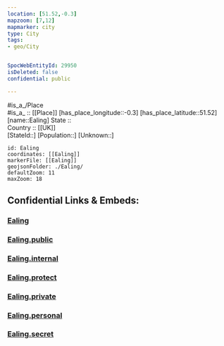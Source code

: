 ```yaml
---
location: [51.52,-0.3] 
mapzoom: [7,12] 
mapmarker: city 
type: City
tags:
- geo/City


SpocWebEntityId: 29950
isDeleted: false
confidential: public

---
```

#is_a_/Place  
#is_a_ :: [[Place]] 
[has_place_longitude::-0.3] 
[has_place_latitude::51.52] 
[name::Ealing] 
State ::  
Country :: [[UK]]  
[StateId::] 
[Population::] 
[Unknown::] 


```leaflet
id: Ealing
coordinates: [[Ealing]] 
markerFile: [[Ealing]] 
geojsonFolder: ./Ealing/
defaultZoom: 11 
maxZoom: 18
```


## Confidential Links & Embeds: 

### [Ealing](/_Standards/Earth/Continent/Europe/Europe~North/UK/England/Regions~England/London,Greater/cities~GreaterLondon/Ealing.md) 

### [Ealing.public](/_public/Earth/Continent/Europe/Europe~North/UK/England/Regions~England/London,Greater/cities~GreaterLondon/Ealing.public.md) 

### [Ealing.internal](/_internal/Earth/Continent/Europe/Europe~North/UK/England/Regions~England/London,Greater/cities~GreaterLondon/Ealing.internal.md) 

### [Ealing.protect](/_protect/Earth/Continent/Europe/Europe~North/UK/England/Regions~England/London,Greater/cities~GreaterLondon/Ealing.protect.md) 

### [Ealing.private](/_private/Earth/Continent/Europe/Europe~North/UK/England/Regions~England/London,Greater/cities~GreaterLondon/Ealing.private.md) 

### [Ealing.personal](/_personal/Earth/Continent/Europe/Europe~North/UK/England/Regions~England/London,Greater/cities~GreaterLondon/Ealing.personal.md) 

### [Ealing.secret](/_secret/Earth/Continent/Europe/Europe~North/UK/England/Regions~England/London,Greater/cities~GreaterLondon/Ealing.secret.md)

